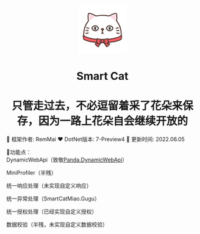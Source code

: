<p align="center"><img src="./logo.png" /></p>
<h1 align="center">Smart Cat</h1>
<h1 align="center">只管走过去，不必逗留着采了花朵来保存，因为一路上花朵自会继续开放的</h1>

🍉 框架作者: RemMai
❤️ DotNet版本: 7-Preview4
🐳 更新时间: 2022.06.05

💟功能点：  
DynamicWebApi（致敬[Panda.DynamicWebApi](https://github.com/pda-team/Panda.DynamicWebApi)）

MiniProfiler（半残）

统一响应处理（未实现自定义响应）

统一异常处理（SmartCatMiao.Gugu）

统一授权处理（已经实现自定义授权）

数据校验（半残，未实现自定义数据校验）

